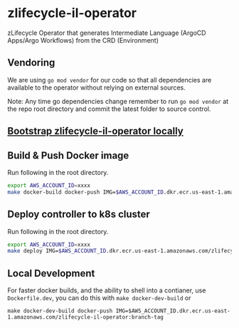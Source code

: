 # zlifecycle-il-operator
zLifecycle Operator that generates Intermediate Language (ArgoCD Apps/Argo Workflows) from the CRD (Environment)

## Vendoring

We are using `go mod vendor` for our code so that all dependencies are available to the operator without relying on external sources. 

Note: Any time go dependencies change remember to run `go mod vendor` at the repo root directory and commit the latest folder to source control.

## [Bootstrap zlifecycle-il-operator locally](./zlifecycle/runbook/setup/bootstrap-operator-locally.md)

## Build & Push Docker image

Run following in the root directory.

```bash
export AWS_ACCOUNT_ID=xxxx
make docker-build docker-push IMG=$AWS_ACCOUNT_ID.dkr.ecr.us-east-1.amazonaws.com/zlifecycle-il-operator:latest
```

## Deploy controller to k8s cluster

Run following in the root directory.

```bash
export AWS_ACCOUNT_ID=xxxx
make deploy IMG=$AWS_ACCOUNT_ID.dkr.ecr.us-east-1.amazonaws.com/zlifecycle-il-operator:latest
```

## Local Development
For faster docker builds, and the ability to shell into a contianer, use `Dockerfile.dev`, you can do this with `make docker-dev-build` or

```
make docker-dev-build docker-push IMG=$AWS_ACCOUNT_ID.dkr.ecr.us-east-1.amazonaws.com/zlifecycle-il-operator:branch-tag
```